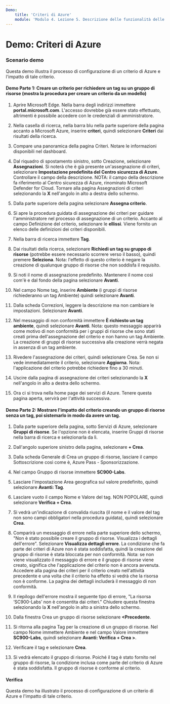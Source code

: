 ```yaml
---
Demo:
    title: 'Criteri di Azure'
    module: 'Modulo 4. Lezione 5. Descrizione delle funzionalità delle soluzioni di conformità Microsoft: descrizione dei criteri di Azure'
---
```



# Demo: Criteri di Azure

### Scenario demo
Questa demo illustra il processo di configurazione di un criterio di Azure e l'impatto di tale criterio.

#### Demo Parte 1: Creare un criterio per richiedere un tag su un gruppo di risorse (mostra la procedura per creare un criterio da un modello)

1. Aprire Microsoft Edge. Nella barra degli indirizzi immettere **portal.microsoft.com**.  L'accesso dovrebbe già essere stato effettuato, altrimenti è possibile accedere con le credenziali di amministratore.

1. Nella casella di ricerca, nella barra blu nella parte superiore della pagina accanto a Microsoft Azure, inserire **criteri**, quindi selezionare **Criteri** dai risultati della ricerca.

1. Compare una panoramica della pagina Criteri. Notare le informazioni disponibili nel dashboard.

1. Dal riquadro di spostamento sinistro, sotto Creazione, selezionare **Assegnazioni**.  Si noterà che è già presente un'assegnazione di criteri, selezionare **Impostazione predefinita del Centro sicurezza di Azure**.  Controllare il campo della descrizione. NOTA: il campo della descrizione fa riferimento al Centro sicurezza di Azure, rinominato Microsoft Defender for Cloud.  Tornare alla pagina Assegnazioni di criteri selezionando la **X** nell'angolo in alto a destra dello schermo.

1. Dalla parte superiore della pagina selezionare **Assegna criterio**.

1. Si apre la procedura guidata di assegnazione dei criteri per guidare l'amministratore nel processo di assegnazione di un criterio.  Accanto al campo Definizione del criterio, selezionare le **ellissi**.  Viene fornito un elenco delle definizioni dei criteri disponibili.  

1. Nella barra di ricerca immettere **Tag**.

1. Dai risultati della ricerca, selezionare **Richiedi un tag su gruppo di risorse** (potrebbe essere necessario scorrere verso il basso), quindi premere **Seleziona**.  Nota: l'effetto di questo criterio è negare la creazione di qualunque gruppo di risorse che non soddisfa il requisito.  

1. Si noti il nome di assegnazione predefinito.  Mantenere il nome così com'è e dal fondo della pagina selezionare **Avanti**.

1. Nel campo Nome tag, inserire **Ambiente** (i gruppi di risorse richiederanno un tag Ambiente) quindi selezionare **Avanti**.  

1. Dalla scheda Correzioni, leggere la descrizione ma non cambiare le impostazioni. Selezionare **Avanti**.

1. Nel messaggio di non conformità immettere **È richiesto un tag ambiente**, quindi selezionare **Avanti**. Nota: questo messaggio apparirà come motivo di non conformità per i gruppi di risorse che sono stati creati prima dell'assegnazione del criterio e non hanno un tag Ambiente.  La creazione di gruppi di risorse successiva alla creazione verrà negata in assenza di un tag ambiente.

1. Rivedere l'assegnazione dei criteri, quindi selezionare Crea.  Se non si vede immediatamente il criterio, selezionare **Aggiorna**. Nota: l'applicazione del criterio potrebbe richiedere fino a 30 minuti.

1. Uscire dalla pagina di assegnazione dei criteri selezionando la **X** nell'angolo in alto a destra dello schermo.

1. Ora ci si trova nella home page dei servizi di Azure.  Tenere questa pagina aperta, servirà per l'attività successiva.

#### Demo Parte 2:  Mostrare l'impatto del criterio creando un gruppo di risorse senza un tag, poi sistemarlo in modo da avere un tag.

1. Dalla parte superiore della pagina, sotto Servizi di Azure, selezionare **Gruppi di risorse**. Se l'opzione non è elencata, inserire Gruppi di risorse nella barra di ricerca e selezionarla da lì.

1. Dall'angolo superiore sinistro della pagina, selezionare **+ Crea**.

1. Dalla scheda Generale di Crea un gruppo di risorse, lasciare il campo Sottoscrizione così come è, Azure Pass - Sponsorizzazione.

1. Nel campo Gruppo di risorse immettere **SC900-Labs**.

1. Lasciare l'impostazione Area geografica sul valore predefinito, quindi selezionare **Avanti: Tag**.

1. Lasciare vuoto il campo Nome e Valore del tag.  NON POPOLARE, quindi selezionare **Verifica + Crea**.

1. Si vedrà un'indicazione di convalida riuscita (il nome e il valore del tag non sono campi obbligatori nella procedura guidata), quindi selezionare **Crea**.

1. Comparirà un messaggio di errore nella parte superiore dello schermo, "Non è stato possibile creare il gruppo di risorse. Visualizza i dettagli dell'errore".  Selezionare **Visualizza dettagli errore**. La condizione che fa parte dei criteri di Azure non è stata soddisfatta, quindi la creazione del gruppo di risorse è stata bloccata per non conformità. Nota: se non viene visualizzato il messaggio di errore e il gruppo di risorse viene creato, significa che l'applicazione del criterio non è ancora avvenuta.  Accedere alla pagina dei criteri per il criterio creato nell'attività precedente e una volta che il criterio ha effetto si vedrà che la risorsa non è conforme.  La pagina dei dettagli includerà il messaggio di non conformità.

1. Il riepilogo dell'errore mostra il seguente tipo di errore, "La risorsa ‘SC900-Labs’ non è consentita dai criteri."  Chiudere questa finestra selezionando la **X** nell'angolo in alto a sinistra dello schermo.

1. Dalla finestra Crea un gruppo di risorse selezionare **<Precedente**.

1. Si ritorna alla pagina Tag per la creazione di un gruppo di risorse.  Nel campo Nome immettere Ambiente e nel campo Valore immettere **SC900-Labs**, quindi selezionare **Avanti: Verifica + Crea >**.

1. Verificare il tag e selezionare **Crea**.

1. Si vedrà elencato il gruppo di risorse.  Poiché il tag è stato fornito nel gruppo di risorse, la condizione inclusa come parte del criterio di Azure è stata soddisfatta.  Il gruppo di risorse è conforme al criterio.

#### Verifica

Questa demo ha illustrato il processo di configurazione di un criterio di Azure e l'impatto di tale criterio.

